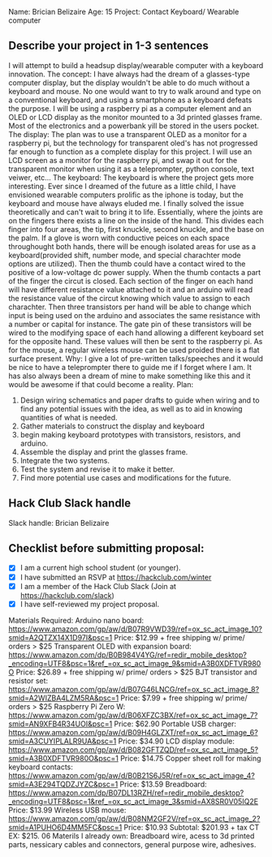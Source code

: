 Name: Brician Belizaire
Age: 15
Project: Contact Keyboard/ Wearable computer
## Describe your project in 1-3 sentences

I will attempt to build a headsup display/wearable computer with a keyboard innovation.
The concept:
I have always had the dream of a glasses-type computer display, but the display wouldn't be able to do much without a keyboard and mouse. No one would want to try to walk around and type on a conventional keyboard, and using a smartphone as a keyboard defeats the purpose. I will be using a raspberry pi as a computer element and an OLED or LCD display as the monitor mounted to a 3d printed glasses frame. Most of the electronics and a powerbank yill be stored in the users pocket.
The display:
The plan was to use a transparent OLED as a monitor for a raspberry pi, but the technology for transparent oled's has not progressed far enough to function as a complete display for this project. I will use an LCD screen as a monitor for the raspberry pi, and swap it out for the transparent monitor when using it as a teleprompter, python console, text veiwer, etc...
The keyboard:
The keyboard is where the project gets more interesting. Ever since I dreamed of the future as a little child, I have envisioned wearable computers prolific as the iphone is today, but the keyboard and mouse have always eluded me. I finally solved the issue theoretically and can't wait to bring it to life. Essentially, where the joints are on the fingers there exists a line on the inside of the hand. This divides each finger into four areas, the tip, first knuckle, second knuckle, and the base on the palm. If a glove is worn with conductive peices on each space throughought both hands, there will be enough isolated areas for use as a keyboard(provided shift, number mode, and special charachter mode options are utilized). Then the thumb could have a contact wired to the positive of a low-voltage dc power supply. When the thumb contacts a part of the finger the circut is closed. Each section of the finger on each hand will have different resistance value attached to it and an arduino will read the resistance value of the circut knowing which value to assign to each charachter. Then three transistors per hand will be able to change which input is being used on the arduino and associates the same resistance with a number or capital for instance. The gate pin of these transistors will be wired to the modifying space of each hand allowing a different keyboard set for the opposite hand. These values will then be sent to the raspberry pi. As for the mouse, a regular wireless mouse can be used proided there is a flat surface present.
Why: I give a lot of pre-written talks/speeches and it would be nice to have a teleprompter there to guide me if I forget where I am. It has also always been a dream of mine to make something like this and it would be awesome if that could become a reality.
Plan:  
1. Design wiring schematics and paper drafts to guide when wiring and to find any potential issues with the idea, as well as to aid in knowing quantities of what is needed.
2. Gather materials to construct the display and keyboard
3. begin making keyboard prototypes with transistors, resistors, and arduino.
4. Assemble the display and print the glasses frame.
5. Integrate the two systems.
6. Test the system and revise it to make it better.
7. Find more potential use cases and modifications for the future.

## Hack Club Slack handle
Slack handle: Brician Belizaire
<!-- Join the Hack Club Slack at https://hackclub.com/slack - please write your handle ABOVE this line :)-->

## Checklist before submitting proposal:

- [x] I am a current high school student (or younger).
- [x] I have submitted an RSVP at <https://hackclub.com/winter>
- [x] I am a member of the Hack Club Slack (Join at <https://hackclub.com/slack>)
- [x] I have self-reviewed my project proposal.

Materials Required:
Arduino nano board: https://www.amazon.com/gp/aw/d/B07R9VWD39/ref=ox_sc_act_image_10?smid=A2QTZX14X1D97I&psc=1 Price: $12.99 + free shipping w/ prime/ orders > $25
Transparent OLED with expansion board: https://www.amazon.com/dp/B0B984V4YG/ref=redir_mobile_desktop?_encoding=UTF8&psc=1&ref_=ox_sc_act_image_9&smid=A3B0XDFTVR980O Price: $26.89 + free shipping w/ prime/ orders > $25
BJT transistor and resistor set: https://www.amazon.com/gp/aw/d/B07G46LNCG/ref=ox_sc_act_image_8?smid=A2WIZBA4LZM5RA&psc=1 Price: $7.99 + free shipping w/ prime/ orders > $25
Raspberry Pi Zero W: https://www.amazon.com/gp/aw/d/B06XFZC3BX/ref=ox_sc_act_image_7?smid=AN9XFB4R34UOI&psc=1 Price: $62.90
Portable USB charger: https://www.amazon.com/gp/aw/d/B09H4GLZXT/ref=ox_sc_act_image_6?smid=A3CUYIPLALR9UA&psc=1 Price: $34.90
LCD display module: https://www.amazon.com/gp/aw/d/B082GFTZQD/ref=ox_sc_act_image_5?smid=A3B0XDFTVR980O&psc=1 Price: $14.75
Copper sheet roll for making keyboard contacts: https://www.amazon.com/gp/aw/d/B0B21S6J5R/ref=ox_sc_act_image_4?smid=A3E294TQDZJYZC&psc=1 Price: $13.59
Breadboard: https://www.amazon.com/dp/B07DL13RZH/ref=redir_mobile_desktop?_encoding=UTF8&psc=1&ref_=ox_sc_act_image_3&smid=AX8SR0V05IQ2E Price: $13.99
Wireless USB mouse: https://www.amazon.com/gp/aw/d/B08NM2GF2V/ref=ox_sc_act_image_2?smid=A1PUHO6D4MM5FC&psc=1 Price: $10.93
Subtotal: $201.93 + tax CT EX: $215. 06
Materils I already own: Breadboard wire, acess to 3d printed parts, nessicary cables and connectors, general purpose wire, adhesives.
